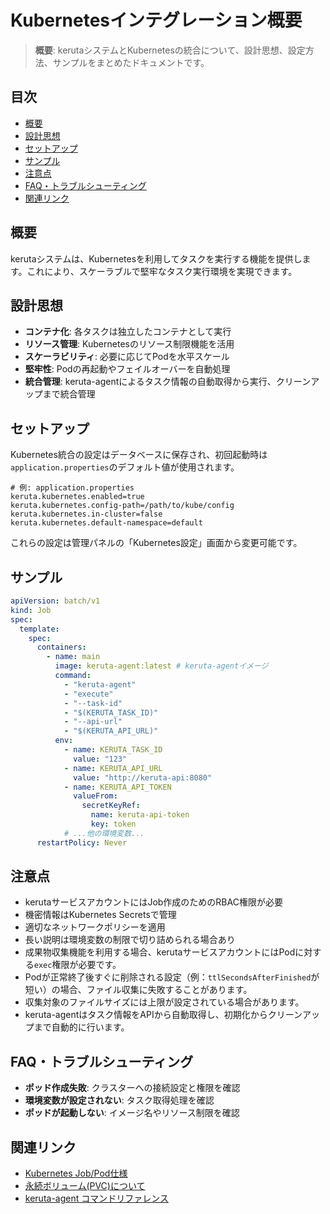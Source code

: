 # Kubernetesインテグレーション概要

> **概要**: kerutaシステムとKubernetesの統合について、設計思想、設定方法、サンプルをまとめたドキュメントです。

## 目次
- [概要](#概要)
- [設計思想](#設計思想)
- [セットアップ](#セットアップ)
- [サンプル](#サンプル)
- [注意点](#注意点)
- [FAQ・トラブルシューティング](#faq・トラブルシューティング)
- [関連リンク](#関連リンク)

## 概要
kerutaシステムは、Kubernetesを利用してタスクを実行する機能を提供します。これにより、スケーラブルで堅牢なタスク実行環境を実現できます。

## 設計思想
- **コンテナ化**: 各タスクは独立したコンテナとして実行
- **リソース管理**: Kubernetesのリソース制限機能を活用
- **スケーラビリティ**: 必要に応じてPodを水平スケール
- **堅牢性**: Podの再起動やフェイルオーバーを自動処理
- **統合管理**: keruta-agentによるタスク情報の自動取得から実行、クリーンアップまで統合管理

## セットアップ
Kubernetes統合の設定はデータベースに保存され、初回起動時は`application.properties`のデフォルト値が使用されます。

```properties
# 例: application.properties
keruta.kubernetes.enabled=true
keruta.kubernetes.config-path=/path/to/kube/config
keruta.kubernetes.in-cluster=false
keruta.kubernetes.default-namespace=default
```

これらの設定は管理パネルの「Kubernetes設定」画面から変更可能です。

## サンプル
```yaml
apiVersion: batch/v1
kind: Job
spec:
  template:
    spec:
      containers:
        - name: main
          image: keruta-agent:latest # keruta-agentイメージ
          command: 
            - "keruta-agent"
            - "execute"
            - "--task-id"
            - "$(KERUTA_TASK_ID)"
            - "--api-url"
            - "$(KERUTA_API_URL)"
          env:
            - name: KERUTA_TASK_ID
              value: "123"
            - name: KERUTA_API_URL
              value: "http://keruta-api:8080"
            - name: KERUTA_API_TOKEN
              valueFrom:
                secretKeyRef:
                  name: keruta-api-token
                  key: token
            # ...他の環境変数...
      restartPolicy: Never
```

## 注意点
- kerutaサービスアカウントにはJob作成のためのRBAC権限が必要
- 機密情報はKubernetes Secretsで管理
- 適切なネットワークポリシーを適用
- 長い説明は環境変数の制限で切り詰められる場合あり
- 成果物収集機能を利用する場合、kerutaサービスアカウントにはPodに対する`exec`権限が必要です。
- Podが正常終了後すぐに削除される設定（例：`ttlSecondsAfterFinished`が短い）の場合、ファイル収集に失敗することがあります。
- 収集対象のファイルサイズには上限が設定されている場合があります。
- keruta-agentはタスク情報をAPIから自動取得し、初期化からクリーンアップまで自動的に行います。

## FAQ・トラブルシューティング
- **ポッド作成失敗**: クラスターへの接続設定と権限を確認
- **環境変数が設定されない**: タスク取得処理を確認
- **ポッドが起動しない**: イメージ名やリソース制限を確認

## 関連リンク
- [Kubernetes Job/Pod仕様](./kubernetesJobSpec.md)
- [永続ボリューム(PVC)について](./kubernetesPVC.md)
- [keruta-agent コマンドリファレンス](../keruta-agent/commandReference.md)
